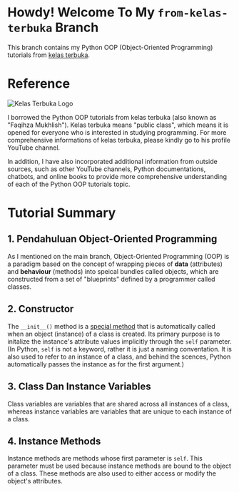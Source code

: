 # Howdy! Welcome To My `from-kelas-terbuka` Branch

This branch contains my Python OOP (Object-Oriented Programming) tutorials from [kelas terbuka](www.youtube.com/@KelasTerbuka). 

# Reference

![Kelas Terbuka Logo](https://avatars.githubusercontent.com/u/36947813?s=200&v=4)

I borrowed the Python OOP tutorials from kelas terbuka (also known as "Faqihza Mukhlish"). Kelas terbuka means "public class", which means it is opened for everyone who is interested in studying programming. For more comprehensive informations of kelas terbuka, please kindly go to his profile YouTube channel.

In addition, I have also incorporated additional information from outside sources, such as other YouTube channels, Python documentations, chatbots, and online books to provide more comprehensive understanding of each of the Python OOP tutorials topic.

# Tutorial Summary

## 1. Pendahuluan Object-Oriented Programming

As I mentioned on the main branch, Object-Oriented Programming (OOP) is a paradigm based on the concept of wrapping pieces of **data** (attributes) and **behaviour** (methods) into speical bundles called objects, which are constructed from a set of "blueprints" defined by a programmer called classes.

## 2. Constructor

The `__init__()` method is a [special method](https://docs.python.org/3/glossary.html#term-special-method) that is automatically called when an object (instance) of a class is created. Its primary purpose is to initalize the instance's attribute values implicitly through the `self` parameter. (In Python, `self` is not a keyword, rather it is just a naming conventation. It is also used to refer to an instance of a class, and behind the scences, Python automatically passes the instance as for the first argument.)

## 3. Class Dan Instance Variables

Class variables are variables that are shared across all instances of a class, whereas instance variables are variables that are unique to each instance of a class.

## 4. Instance Methods

Instance methods are methods whose first parameter is `self`. This parameter must be used because instance methods are bound to the object of a class. These methods are also used to either access or modify the object's attributes.
